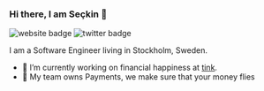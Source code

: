 ### Hi there, I am Seçkin 👋

![website badge](https://img.shields.io/badge/website-savasci.org-yellow?style=flat-square&link=https://savasci.org)
![twitter badge](https://img.shields.io/badge/twitter-@seckin206-blue?style=flat-square&link=https://twitter.com/seckin206&logo=twitter)

I am a Software Engineer living in Stockholm, Sweden.

- 🔭 I’m currently working on financial happiness at [tink](https://tink.com).
- 💸 My team owns Payments, we make sure that your money flies   

<!--
**seckin206/seckin206** is a ✨ _special_ ✨ repository because its `README.md` (this file) appears on your GitHub profile.

Here are some ideas to get you started:

- 🔭 I’m currently working on ...
- 🌱 I’m currently learning ...
- 👯 I’m looking to collaborate on ...
- 🤔 I’m looking for help with ...
- 💬 Ask me about ...
- 📫 How to reach me: ...
- 😄 Pronouns: ...
- ⚡ Fun fact: ...
-->
